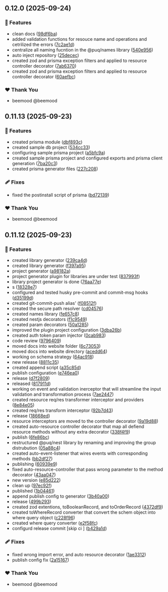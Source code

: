 ## 0.12.0 (2025-09-24)

### 🚀 Features

- clean docs ([98df6ba](https://github.com/beemood/puq/commit/98df6ba))
- added validation functions for resouce name and operations and cetrilized the errors ([7c2ae1d](https://github.com/beemood/puq/commit/7c2ae1d))
- centralize all naming fucntion in the @puq/names library ([540e956](https://github.com/beemood/puq/commit/540e956))
- auto inject repository ([25decec](https://github.com/beemood/puq/commit/25decec))
- created zod and prisma exception filters and applied to resource controller decorator ([7ab6370](https://github.com/beemood/puq/commit/7ab6370))
- created zod and prisma exception filters and applied to resource controller decorator ([60aefbc](https://github.com/beemood/puq/commit/60aefbc))

### ❤️ Thank You

- beemood @beemood

## 0.11.13 (2025-09-23)

### 🚀 Features

- created prisma module ([dbf893c](https://github.com/beemood/puq/commit/dbf893c))
- created sample db project ([534cc33](https://github.com/beemood/puq/commit/534cc33))
- configuring sample prisma project ([a5bfc9a](https://github.com/beemood/puq/commit/a5bfc9a))
- created sample prisma project and configured exports and prisma client generation ([7ba20c3](https://github.com/beemood/puq/commit/7ba20c3))
- created prisma generator files ([227c208](https://github.com/beemood/puq/commit/227c208))

### 🩹 Fixes

- fixed the postinstall script of prisma ([bd72139](https://github.com/beemood/puq/commit/bd72139))

### ❤️ Thank You

- beemood @beemood

## 0.11.12 (2025-09-23)

### 🚀 Features

- created library generator ([239ca4d](https://github.com/beemood/puq/commit/239ca4d))
- created library generator ([f397a95](https://github.com/beemood/puq/commit/f397a95))
- project generator ([a98182a](https://github.com/beemood/puq/commit/a98182a))
- project generator plugin for libraries are under test ([837993f](https://github.com/beemood/puq/commit/837993f))
- library project generator is done ([76aa77e](https://github.com/beemood/puq/commit/76aa77e))
- s ([18328e7](https://github.com/beemood/puq/commit/18328e7))
- configured and tested husky pre-commit and commit-msg hooks ([d35199d](https://github.com/beemood/puq/commit/d35199d))
- created git-commit-push alias' ([f08512f](https://github.com/beemood/puq/commit/f08512f))
- created the secure path resolver ([cd04576](https://github.com/beemood/puq/commit/cd04576))
- created names library ([fe657c8](https://github.com/beemood/puq/commit/fe657c8))
- created nestjs decorators ([f1c9549](https://github.com/beemood/puq/commit/f1c9549))
- created param decorators ([50a1285](https://github.com/beemood/puq/commit/50a1285))
- improved the plugin project configuration ([3dba26b](https://github.com/beemood/puq/commit/3dba26b))
- created auth token param injector ([0cab983](https://github.com/beemood/puq/commit/0cab983))
- code review ([9796409](https://github.com/beemood/puq/commit/9796409))
- moved docs into website folder ([6c73053](https://github.com/beemood/puq/commit/6c73053))
- moved docs into website directory ([acedd64](https://github.com/beemood/puq/commit/acedd64))
- working on schema strategy ([64ac918](https://github.com/beemood/puq/commit/64ac918))
- new release ([8811c35](https://github.com/beemood/puq/commit/8811c35))
- created append script ([a35c85d](https://github.com/beemood/puq/commit/a35c85d))
- publish configuration ([e746ea0](https://github.com/beemood/puq/commit/e746ea0))
- release ([d7f2809](https://github.com/beemood/puq/commit/d7f2809))
- released ([817911d](https://github.com/beemood/puq/commit/817911d))
- working on event and validation inerceptor that will streamline the input validation and transformation process ([7ae2447](https://github.com/beemood/puq/commit/7ae2447))
- created resource req/res transformer interceptor and providers ([8e84e05](https://github.com/beemood/puq/commit/8e84e05))
- created req/res transform interceptor ([92b7d43](https://github.com/beemood/puq/commit/92b7d43))
- release ([18668ed](https://github.com/beemood/puq/commit/18668ed))
- resource interceptors are moved to the controller decorator ([9a19d88](https://github.com/beemood/puq/commit/9a19d88))
- created auto-resource controller decorator that map all defiend resource methods without any extra decorator ([338f4f9](https://github.com/beemood/puq/commit/338f4f9))
- publish ([6fe86bc](https://github.com/beemood/puq/commit/6fe86bc))
- restructured @puq/nest library by renaming and improving the group distrubution ([05a88c4](https://github.com/beemood/puq/commit/05a88c4))
- created auto-event-listener that wires events with corresponding methods ([bb2df27](https://github.com/beemood/puq/commit/bb2df27))
- publishing ([60939e9](https://github.com/beemood/puq/commit/60939e9))
- fixed auto-resource-controller that pass wrong parameter to the method decorator ([43aa047](https://github.com/beemood/puq/commit/43aa047))
- new version ([e85d222](https://github.com/beemood/puq/commit/e85d222))
- clean up ([97ec92f](https://github.com/beemood/puq/commit/97ec92f))
- published ([1b04461](https://github.com/beemood/puq/commit/1b04461))
- append publish config to generator ([3b40a00](https://github.com/beemood/puq/commit/3b40a00))
- release ([499b293](https://github.com/beemood/puq/commit/499b293))
- created zod extentions, toBooleanRecord, and toOrderRecord ([4372df9](https://github.com/beemood/puq/commit/4372df9))
- created toWhereRecord converter that convert the schem object into where query object ([c228f96](https://github.com/beemood/puq/commit/c228f96))
- created where query converter ([e2f58fc](https://github.com/beemood/puq/commit/e2f58fc))
- configurd release commit [skip ci ] ([b429a1d](https://github.com/beemood/puq/commit/b429a1d))

### 🩹 Fixes

- fixed wrong import error, and auto resource decorator ([1ae3312](https://github.com/beemood/puq/commit/1ae3312))
- publish config fix ([2a15167](https://github.com/beemood/puq/commit/2a15167))

### ❤️ Thank You

- beemood @beemood